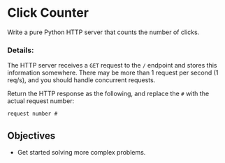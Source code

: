 # Click Counter

Write a pure Python HTTP server that counts the number of clicks.

### **Details:**

The HTTP server receives a `GET` request to the `/` endpoint and stores this information somewhere. There may be more
than 1 request per second (1 req/s), and you should handle concurrent requests.

Return the HTTP response as the following, and replace the `#` with the actual request number:

```txt
request number #
```

## Objectives

- Get started solving more complex problems.